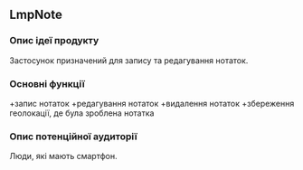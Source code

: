 ## LmpNote
### Опис ідеї продукту
Застосунок призначений для запису та редагування нотаток.
### Основні функції
+запис нотаток
+редагування нотаток
+видалення нотаток
+збереження геолокації, де була зроблена нотатка

### Опис потенційної аудиторії
Люди, які мають смартфон. 
